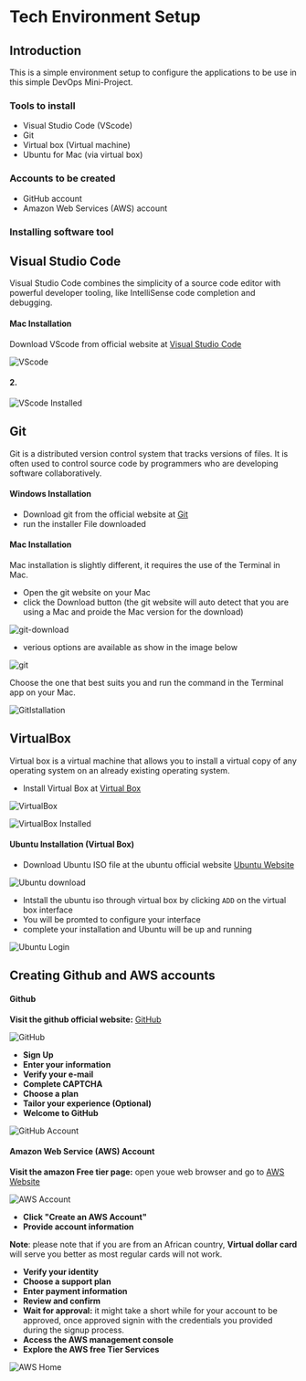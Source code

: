 # Tech Environment Setup

## Introduction

This is a simple environment setup to configure the applications to be use in this simple DevOps Mini-Project.

### Tools to install

- Visual Studio Code (VScode)
- Git 
- Virtual box  (Virtual machine) 
- Ubuntu for Mac (via virtual box)

### Accounts to be created

- GitHub account 
- Amazon Web Services (AWS) account

### Installing software tool

## Visual Studio Code

Visual Studio Code combines the simplicity of a source code editor with powerful developer tooling, like IntelliSense code completion and debugging.

#### Mac Installation

Download VScode from official website at [Visual Studio Code](https://code.visualstudio.com/)

![VScode](./img/01.%20VScode.png)

#### 2.

![VScode Installed](./img/10.%20VScode%20installed.png)

## Git
Git is a distributed version control system that tracks versions of files. It is often used to control source code by programmers who are developing software collaboratively.

#### Windows Installation
- Download git from the official website at [Git](https://git-scm.com/) 
- run the installer File downloaded

#### Mac Installation
Mac installation is slightly different, it requires the use of the Terminal in Mac.

- Open the git website on your Mac
- click the Download button (the git website will auto detect that you are using a Mac and proide the Mac version for the download)

![git-download](./img/02.%20Git%201.png)

- verious options are available as show in the image below

![git](./img/03.%20Git%202.png)

Choose the one that best suits you and run the command in the Terminal app on your Mac.

![GitIstallation](./img/11.%20git%20installation.png)

## VirtualBox
Virtual box is a virtual machine that allows you to install a virtual copy of any operating system on an already existing operating system.

- Install Virtual Box at [Virtual Box](https://www.virtualbox.org/)

![VirtualBox](./img/04.%20VirtualBox%201.png)


![VirtualBox Installed](./img/05.%20VirtualBox%20installed.png)

#### Ubuntu Installation (Virtual Box)
- Download Ubuntu ISO file at the ubuntu official website [Ubuntu Website](https://ubuntu.com/download)

![Ubuntu download](./img/06.%20ubuntu%20Download.png)

- Intstall the ubuntu iso through virtual box by clicking `ADD` on the virtual box interface
- You will be promted to configure your interface
- complete your installation and Ubuntu will be up and running

![Ubuntu Login](./img/12.%20Ubuntu%20Login.png)

## Creating Github and AWS accounts

#### Github 
**Visit the github official website:** [GitHub](https://github.com/)

![GitHub](./img/09.%20GitHub%20Signup.png)

- **Sign Up**
- **Enter your information**
- **Verify your e-mail**
- **Complete CAPTCHA**
- **Choose a plan**
- **Tailor your experience (Optional)**
- **Welcome to GitHub**

![GitHub Account](./img/08.%20GitHub%20Account.png)

#### Amazon Web Service (AWS) Account

**Visit the amazon Free tier page:** open youe web browser and go to [AWS Website](https://aws.amazon.com/free/)

![AWS Account](./img/07.%20AWS.png)

- **Click "Create an AWS Account"**
- **Provide account information**

**Note**: please note that if you are from an African country, **Virtual dollar card** will serve you better as most regular cards will not work.

- **Verify your identity**
- **Choose a support plan**
- **Enter payment information**
- **Review and confirm**
- **Wait for approval:** it might take a short while for your account to be approved, once approved signin with the credentials you provided during the signup process.
- **Access the AWS management console**
- **Explore the AWS free Tier Services**

![AWS Home](./img/13.%20AWS%20Home.png)